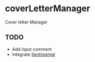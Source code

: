 coverLetterManager
==================

Cover letter Manager

TODO
----

- Add input comment
- Integrate [Sentimental](https://www.npmjs.com/package/Sentimental)